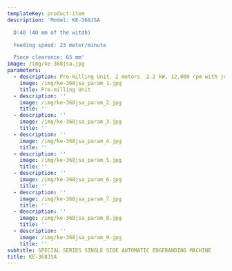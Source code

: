 ```yaml
---
templateKey: product-item
description: 'Model: KE-368JSA

  D:40 (40 mm of the witdh)

  Feeding speed: 23 meter/minute

  Piece clearence: 65 mm'
image: /img/ke-368jsa.jpg
parameters:
  - description: Pre-milling Unit. 2 motors  2.2 kW, 12.000 rpm with jumping function. Up / down adjustment. Extra cabin only for  pre-milling unit
    image: /img/ke-368jsa_param_1.jpg
    title: Pre-milling Unit
  - description: ''
    image: /img/ke-368jsa_param_2.jpg
    title: ''
  - description: ''
    image: /img/ke-368jsa_param_3.jpg
    title: ''
  - description: ''
    image: /img/ke-368jsa_param_4.jpg
    title: ''
  - description: ''
    image: /img/ke-368jsa_param_5.jpg
    title: ''
  - description: ''
    image: /img/ke-368jsa_param_6.jpg
    title: ''
  - description: ''
    image: /img/ke-368jsa_param_7.jpg
    title: ''
  - description: ''
    image: /img/ke-368jsa_param_8.jpg
    title: ''
  - description: ''
    image: /img/ke-368jsa_param_9.jpg
    title: ''
subtitle: SPECIAL SERIES SINGLE SIDE AUTOMATIC EDGEBANDING MACHINE
title: KE-368JSA
---
```

